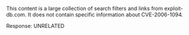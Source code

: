 This content is a large collection of search filters and links from exploit-db.com. It does not contain specific information about CVE-2006-1094.

Response: UNRELATED